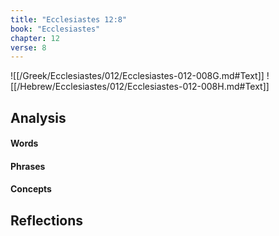 ```yaml
---
title: "Ecclesiastes 12:8"
book: "Ecclesiastes"
chapter: 12
verse: 8
---
```

![[/Greek/Ecclesiastes/012/Ecclesiastes-012-008G.md#Text]]
![[/Hebrew/Ecclesiastes/012/Ecclesiastes-012-008H.md#Text]]

## Analysis

#### Words

#### Phrases

#### Concepts

## Reflections
